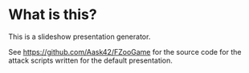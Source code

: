 # What is this?

This is a slideshow presentation generator.

See https://github.com/Aask42/FZooGame for the source code for the attack scripts written for the default presentation. 